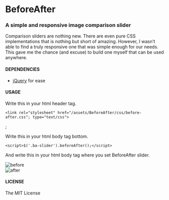 # BeforeAfter

### A simple and responsive image comparison slider 

Comparison sliders are nothing new. There are even pure CSS implementations that is nothing but short of amazing. However, I wasn’t able to find a truly responsive one that was simple enough for our needs. This gave me the chance (and excuse) to build one myself that can be used anywhere.


#### DEPENDENCIES
- [jQuery](http://jquery.com) for ease

#### USAGE

Write this in your html header tag.

    <link rel="stylesheet" href="/assets/BeforeAfter/css/before-after.css"; type="text/css">
<script type="text/javascript" src="/assets/BeforeAfter/js/before-after.min.js"></script>;

Write this in your html body tag bottom.


    <script>$('.ba-slider').beforeAfter();</script>


And write this in your html body tag where you set BeforeAfter slider.

<div class="ba-slider">
   <img alt="before" src="【beforeの画像パス(URL)】" />
   <div class="resize">
       <img alt="after" src="【afterの画像パス(URL)】" />
   </div>
   <span class="handle"></span>
</div>

#### LICENSE

The MIT License
